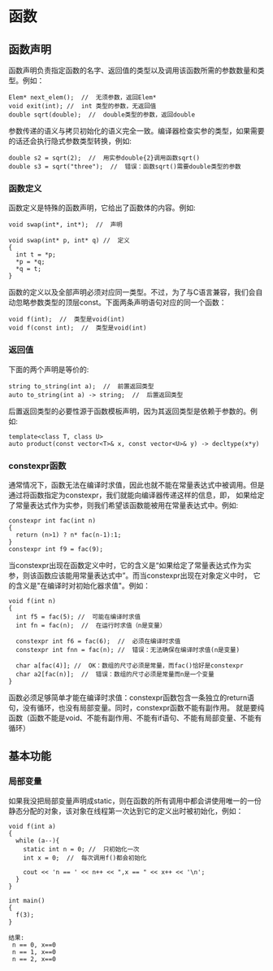 # 函数
## 函数声明
函数声明负责指定函数的名字、返回值的类型以及调用该函数所需的参数数量和类型。例如：
```
Elem* next_elem();  //  无须参数，返回Elem*
void exit(int); //  int 类型的参数，无返回值
double sqrt(double);  //  double类型的参数，返回double
```
参数传递的语义与拷贝初始化的语义完全一致。编译器检查实参的类型，如果需要的话还会执行隐式参数类型转换，例如:
```
double s2 = sqrt(2);  //  用实参double{2}调用函数sqrt()
double s3 = sqrt("three");  //  错误：函数sqrt()需要double类型的参数
```
### 函数定义
函数定义是特殊的函数声明，它给出了函数体的内容。例如:
```
void swap(int*, int*);  //  声明

void swap(int* p, int* q) //  定义
{
  int t = *p;
  *p = *q;
  *q = t;
}
```
函数的定义以及全部声明必须对应同一类型。不过，为了与C语言兼容，我们会自动忽略参数类型的顶层const。下面两条声明语句对应的同一个函数：
```
void f(int);  //  类型是void(int)
void f(const int);  //  类型是void(int)
```

### 返回值
下面的两个声明是等价的:
```
string to_string(int a);  //  前置返回类型
auto to_string(int a) -> string;  //  后置返回类型
```

后置返回类型的必要性源于函数模板声明，因为其返回类型是依赖于参数的。例如:
```
template<class T, class U>
auto product(const vector<T>& x, const vector<U>& y) -> decltype(x*y)
```

### constexpr函数
通常情况下，函数无法在编译时求值，因此也就不能在常量表达式中被调用。但是通过将函数指定为constexpr，我们就能向编译器传递这样的信息，即，
如果给定了常量表达式作为实参，则我们希望该函数能被用在常量表达式中。例如:
```
constexpr int fac(int n)
{
  return (n>1) ? n* fac(n-1):1;
}
constexpr int f9 = fac(9);
```
当constexpr出现在函数定义中时，它的含义是“如果给定了常量表达式作为实参，则该函数应该能用常量表达式中”。而当constexpr出现在对象定义中时，
它的含义是"在编译时对初始化器求值"。例如：
```
void f(int n)
{
  int f5 = fac(5); //  可能在编译时求值
  int fn = fac(n);  //  在运行时求值（n是变量）
  
  constexpr int f6 = fac(6);  //  必须在编译时求值
  constexpr int fnn = fac(n); //  错误：无法确保在编译时求值(n是变量)
  
  char a[fac(4)]; //  OK：数组的尺寸必须是常量，而fac()恰好是constexpr
  char a2[fac(n)];  //  错误：数组的尺寸必须是常量而n是一个变量
}
```
函数必须足够简单才能在编译时求值：constexpr函数包含一条独立的return语句，没有循环，也没有局部变量。同时，constexpr函数不能有副作用。
就是要纯函数（函数不能是void、不能有副作用、不能有if语句、不能有局部变量、不能有循环）

## 基本功能
### 局部变量
如果我没把局部变量声明成static，则在函数的所有调用中都会讲使用唯一的一份静态分配的对象，该对象在线程第一次达到它的定义出时被初始化，例如：
```
void f(int a)
{
  while (a--){
    static int n = 0; //  只初始化一次
    int x = 0;  //  每次调用f()都会初始化
    
    cout << 'n == ' << n++ << ",x == " << x++ << '\n';
  }
}

int main()
{
  f(3);
}

结果:
 n == 0, x==0
 n == 1, x==0
 n == 2, x==0
```
